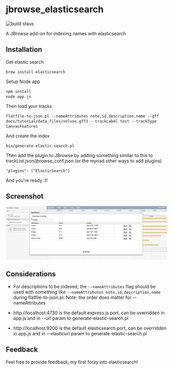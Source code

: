 # jbrowse_elasticsearch

![build staus](https://travis-ci.org/cmdcolin/jbrowse_elasticsearch.svg?branch=master)

A JBrowse add-on for indexing names with elasticsearch

## Installation

Get elastic search


    brew install elasticsearch

Setup Node app

    npm install
    node app.js

Then load your tracks

    flatfile-to-json.pl --nameAttributes note,id,description,name --gff docs/tutorial/data_files/volvox.gff3 --trackLabel test --trackType CanvasFeatures

And create the index

    bin/generate-elastic-search.pl

Then add the plugin to JBrowse by adding something similar to this to
trackList.json/jbrowse_conf.json (or the myriad other ways to add plugins)

    "plugins": ["ElasticSearch"]

And you're ready :)!

## Screenshot

![](img/example.png)


## Considerations

* For descriptions to be indexed, the `--nameAttributes` flag should be used
  with something like `--nameAttributes note,id,description,name` during
  flatfile-to-json.pl. Note: the order does matter for --nameAttributes

* http://localhost:4730 is the default express.js port, can be overridden in
  app.js and in --url param to generate-elastic-search.pl

* http://localhost:9200 is the default elasticsearch port, can be overridden in
  app.js and in --elasticurl param to generate-elastic-search.pl

## Feedback

Feel free to provide feedback, my first foray into elasticsearch!
